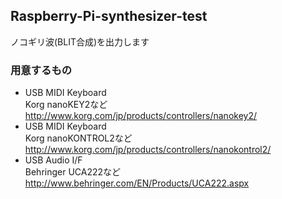 ## Raspberry-Pi-synthesizer-test

ノコギリ波(BLIT合成)を出力します

### 用意するもの

* USB MIDI Keyboard  
Korg nanoKEY2など http://www.korg.com/jp/products/controllers/nanokey2/
* USB MIDI Keyboard  
Korg nanoKONTROL2など http://www.korg.com/jp/products/controllers/nanokontrol2/
* USB Audio I/F  
Behringer UCA222など http://www.behringer.com/EN/Products/UCA222.aspx
